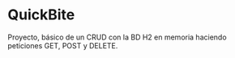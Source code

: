 # QuickBite
Proyecto, básico de un CRUD con la BD H2 en memoria haciendo peticiones GET, POST y DELETE.
